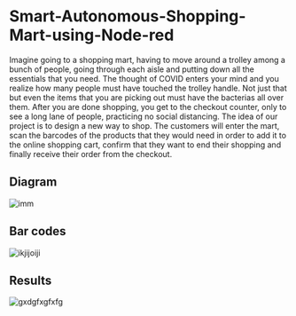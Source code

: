 # Smart-Autonomous-Shopping-Mart-using-Node-red
Imagine going to a shopping mart, having to move around a trolley among a bunch of people,
going through each aisle and putting down all the essentials that you need. The thought of
COVID enters your mind and you realize how many people must have touched the trolley
handle. Not just that but even the items that you are picking out must have the bacterias all over
them. After you are done shopping, you get to the checkout counter, only to see a long lane of
people, practicing no social distancing.
The idea of our project is to design a new way to shop. The customers will enter the mart, scan
the barcodes of the products that they would need in order to add it to the online shopping cart,
confirm that they want to end their shopping and finally receive their order from the checkout.
## Diagram
![imm](https://user-images.githubusercontent.com/62338143/211173760-57e630fb-47f8-4940-8839-1137d6647652.png)
## Bar codes 
![ikjijoiji](https://user-images.githubusercontent.com/62338143/211173764-d86640e3-b331-467c-91d7-d0f98bc8c5b3.png)

## Results
![gxdgfxgfxfg](https://user-images.githubusercontent.com/62338143/211173768-4613d92b-f0a9-4ccc-b95f-cdfe5db83ec9.png)
